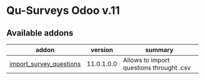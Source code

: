 #
Qu-Surveys Odoo v.11
==========================

[//]: # (addons)

Available addons
----------------
addon | version | summary
--- | --- | ---
[import_survey_questions](import_survey_questions/) | 11.0.1.0.0 | Allows to import questions throught .csv


[//]: # (end addons)
